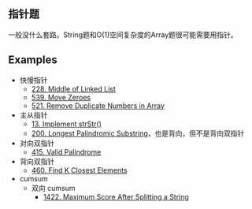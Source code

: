 ## 指针题
一般没什么套路。String题和O(1)空间复杂度的Array题很可能需要用指针。
## Examples
- 快慢指针
    - [228. Middle of Linked List](lint228.md)
    - [539. Move Zeroes](lint539.md)
    - [521. Remove Duplicate Numbers in Array](lint521.md)
- 主从指针
    - [13. Implement strStr()](lint13.md)
    - [200. Longest Palindromic Substring](lint200.md)，也是背向，但不是背向双指针
- 对向双指针
    - [415. Valid Palindrome](lint415.md)
- 背向双指针
    - [460. Find K Closest Elements](lint460.md)
- cumsum
    - 双向 cumsum
        - [1422. Maximum Score After Splitting a String](leet1422.md)